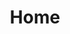 ---
home: true
title: Home
heroImage: /images/logos/tegisto-logo.svg
actions:
  - text: View Whitepaper
    link: /whitepaper/introduction.html
    type: primary
footer: V 1.0 Draft | Copyright © July 2022
---